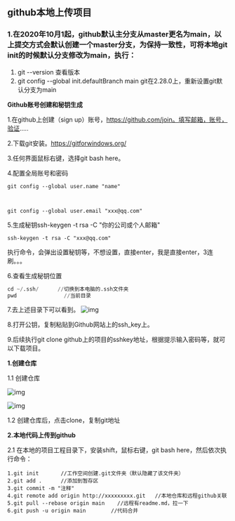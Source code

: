 ## github本地上传项目



### 1.在2020年10月1起，github默认主分支从master更名为main，以上提交方式会默认创建一个master分支，为保持一致性，可将本地git init的时候默认分支修改为main，执行：

1. git --version    查看版本
2. git config --global init.defaultBranch main   git在2.28.0上，重新设置git默认分支为main

**Github账号创建和秘钥生成**

1.在github上创建（sign up）账号，https://github.com/join。填写邮箱，账号，验证.....

2.下载git安装。https://gitforwindows.org/

3.任何界面鼠标右键，选择git bash here。

4.配置全局账号和密码

```
git config --global user.name "name"



git config --global user.email "xxx@qq.com"
```

5.生成秘钥ssh-keygen -t rsa -C "你的公司或个人邮箱"

```
ssh-keygen -t rsa -C "xxx@qq.com"
```

执行命令，会弹出设置秘钥等，不想设置，直接enter，我是直接enter，3连刷。。。

6.查看生成秘钥位置

```python
cd ~/.ssh/      //切换到本电脑的.ssh文件夹
pwd               //当前目录
```

7.去上述目录下可以看到。
![img](https://img-blog.csdnimg.cn/20201019114028796.png)

8.打开公钥，复制粘贴到Github网站上的ssh_key上。

9.后续执行git clone github上的项目的sshkey地址，根据提示输入密码等，就可以下载项目。

**1.创建仓库**

1.1 创建仓库

![img](https://img-blog.csdnimg.cn/20201019114720473.png?x-oss-process=image/watermark,type_ZmFuZ3poZW5naGVpdGk,shadow_10,text_aHR0cHM6Ly9ibG9nLmNzZG4ubmV0L2hhY2hpX3J0,size_16,color_FFFFFF,t_70)

![img](https://img-blog.csdnimg.cn/20201019114826216.png?x-oss-process=image/watermark,type_ZmFuZ3poZW5naGVpdGk,shadow_10,text_aHR0cHM6Ly9ibG9nLmNzZG4ubmV0L2hhY2hpX3J0,size_16,color_FFFFFF,t_70)

1.2 创建仓库后，点击clone，复制git地址

**2.本地代码上传到github**

2.1 在本地的项目工程目录下，安装shift，鼠标右键，git bash here，然后依次执行命令：

```
1.git init       //工作空间创建.git文件夹（默认隐藏了该文件夹）
2.git add .      //添加到暂存区
3.git commit -m "注释"
4.git remote add origin http://xxxxxxxxx.git   //本地仓库和远程github关联
5.git pull --rebase origin main    //远程有readme.md，拉一下
6.git push -u origin main        //代码合并
```
